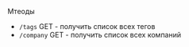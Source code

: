 Мтеоды

- `/tags` GET - получить список всех тегов
- `/company` GET - получить список всех компаний
